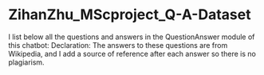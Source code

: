 # ZihanZhu_MScproject_Q-A-Dataset
I list below all the questions and answers in the QuestionAnswer module of this chatbot: Declaration: The answers to these questions are from Wikipedia, and I add a source of reference after each answer so there is no plagiarism.
